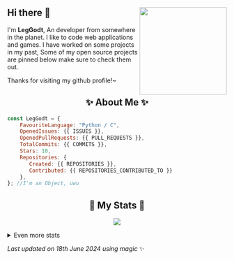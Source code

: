 ## Hi there 👋 <img align="right" src="https://avatars.githubusercontent.com/u/93236678?v=4" width="200" />
I'm **LegGodt**, An developer from somewhere in the planet. I like to code web applications and games. I have worked on some projects in my past, Some of my open source projects are pinned below make sure to check them out.

Thanks for visiting my github profile!~

<h2 align="center"> ✨ About Me ✨</h2>

```js
const LegGodt = {
    FavouriteLanguage: "Python / C",
    OpenedIssues: {{ ISSUES }},
    OpenedPullRequests: {{ PULL_REQUESTS }},
    TotalCommits: {{ COMMITS }},
    Stars: 10,
    Repositories: {
       Created: {{ REPOSITORIES }},
       Contributed: {{ REPOSITORIES_CONTRIBUTED_TO }}
    },
}; //I'm an Object, uwu
```

<h2 align="center"> 🚀 My Stats 🚀</h2>
<p align="center">
<img src="https://github-readme-streak-stats.herokuapp.com/?user=LegGodt0&theme=tokyonight">
</p>
<details>
    <summary>
        Even more stats
    </summary>
    <p align="center">
    <img src="https://github-profile-trophy.vercel.app/?username=LegGodt0&theme=dracula">
    <img src="https://github-readme-stats.vercel.app/api?username=LegGodt0&theme=tokyonight&count_private=true&show_icons=true&include_all_commits=true">
    </p>
</details>

<!-- Last updated on Tue Jun 18 2024 18:23:01 GMT+0000 (Coordinated Universal Time) ;-;-->
<i>Last updated on 18th June 2024 using magic</i> ✨ 
